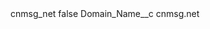 <?xml version="1.0" encoding="UTF-8"?>
<CustomMetadata xmlns="http://soap.sforce.com/2006/04/metadata" xmlns:xsi="http://www.w3.org/2001/XMLSchema-instance" xmlns:xsd="http://www.w3.org/2001/XMLSchema">
    <label>cnmsg_net</label>
    <protected>false</protected>
    <values>
        <field>Domain_Name__c</field>
        <value xsi:type="xsd:string">cnmsg.net</value>
    </values>
</CustomMetadata>
